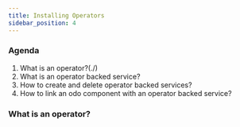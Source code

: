 ```yaml
---
title: Installing Operators
sidebar_position: 4
---
```


### Agenda
1. What is an operator?(./)
2. What is an operator backed service?
3. How to create and delete operator backed services?
4. How to link an odo component with an operator backed service?

### What is an operator?